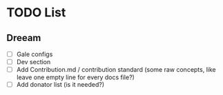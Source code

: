 # TODO List

## Dreeam
- [ ] Gale configs
- [ ] Dev section
- [ ] Add Contribution.md / contribution standard (some raw concepts, like leave one empty line for every docs file?)
- [ ] Add donator list (is it needed?)
